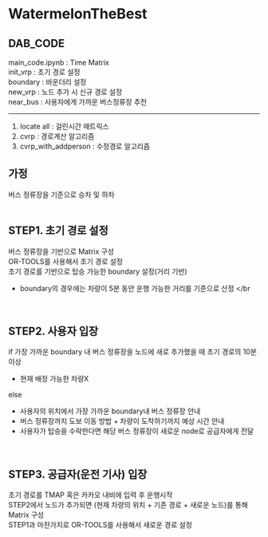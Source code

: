 # WatermelonTheBest
## DAB_CODE
main_code.ipynb : Time Matrix <br>
init_vrp : 초기 경로 설정 <br>
boundary : 바운더리 설정 <br>
new_vrp : 노드 추가 시 신규 경로 설정 <br>
near_bus : 사용자에게 가까운 버스정류장 추천 <br>

------------------------
1. locate all : 걸린시간 매트릭스
2. cvrp : 경로계산 알고리즘
3. cvrp_with_addperson : 수정경로 알고리즘

## 가정
버스 정류장을 기준으로 승차 및 하차 </br>
<br>

## STEP1. 초기 경로 설정
버스 정류장을 기반으로 Matrix 구성</br>
OR-TOOLS를 사용해서 초기 경로 설정 </br>
초기 경로를 기반으로 탑승 가능한 boundary 설정(거리 기반)</br>
- boundary의 경우에는 차량이 5분 동안 운행 가능한 거리를 기준으로 산정 </br
<br>

## STEP2. 사용자 입장
if 가장 가까운 boundary 내 버스 정류장을 노드에 새로 추가했을 때 초기 경로의 10분 이상<br>
- 현재 배정 가능한 차량X <br>

else
- 사용자의 위치에서 가장 가까운 boundary내 버스 정류장 안내</br>
- 버스 정류장까지 도보 이동 방법 + 차량이 도착하기까지 예상 시간 안내</br>
- 사용자가 탑승을 수락한다면 해당 버스 정류장이 새로운 node로 공급자에게 전달</br>
<br>

## STEP3. 공급자(운전 기사) 입장
초기 경로를 TMAP 혹은 카카오 내비에 입력 후 운행시작 <br>
STEP2에서 노드가 추가되면 (현재 차량의 위치 + 기존 경로 + 새로운 노드)를 통해 Matrix 구성<br>
STEP1과 마찬가지로 OR-TOOLS를 사용해서 새로운 경로 설정 <br>